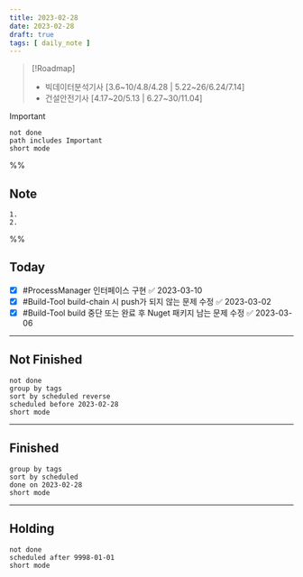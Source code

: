 ```yaml
---
title: 2023-02-28
date: 2023-02-28
draft: true
tags: [ daily_note ]
---
```


> [!Roadmap]
>
> - 빅데이터분석기사 [3.6~10/4.8/4.28 | 5.22~26/6.24/7.14]
> - 건설안전기사 [4.17~20/5.13 | 6.27~30/11.04]

> [!important]
>
> ```tasks
> not done
> path includes Important
> short mode
> ```

%%

## Note

    1. 
    2.

%%

## Today

- [x] #ProcessManager 인터페이스 구현 ✅ 2023-03-10
- [x] #Build-Tool build-chain 시 push가 되지 않는 문제 수정 ✅ 2023-03-02
- [x] #Build-Tool build 중단 또는 완료 후 Nuget 패키지 남는 문제 수정 ✅
      2023-03-06

---

## Not Finished

```tasks
not done
group by tags
sort by scheduled reverse
scheduled before 2023-02-28
short mode
```

---

## Finished

```tasks
group by tags
sort by scheduled
done on 2023-02-28
short mode
```

---

## Holding

```tasks
not done
scheduled after 9998-01-01
short mode
```
